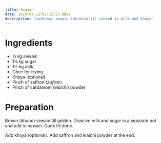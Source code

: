 ```yaml
---
title: Sewain
date: 2020-07-12T02:15:53.089Z
description: "Lucknowi sewain (vermicelli) cooked in milk and khoya"
---
```

# Ingredients
- ½ kg sewain
- 1¼ kg sugar
- 1½ kg milk
- Ghee for frying
- Khoya (optional)
- Pinch of saffron (_zafran_)
- Pinch of cardamom (_elaichi_) powder

# Preparation

Brown (bhuno) sewain till golden. Dissolve milk and sugar in a separate pot and add to sewain. Cook till done.

Add khoya (optional). Add saffron and elaichi powder at the end.
